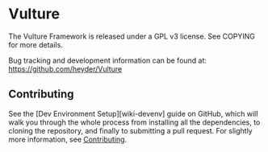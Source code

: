 Vulture
==
The Vulture Framework is released under a GPL v3 license. See
COPYING for more details.

Bug tracking and development information can be found at:
 https://github.com/heyder/Vulture

Contributing
--
See the [Dev Environment Setup][wiki-devenv] guide on GitHub, which will
walk you through the whole process from installing all the
dependencies, to cloning the repository, and finally to submitting a
pull request. For slightly more information, see
[Contributing](https://github.com/heyder/Vulrure/blob/master/CONTRIBUTING.md).


[wiki]: https://github.com/heyder/Vulture/wiki
